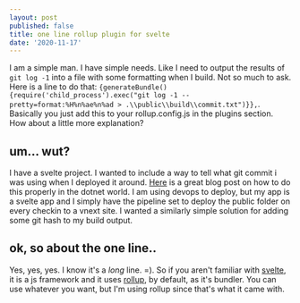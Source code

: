 ```yaml
---
layout: post
published: false
title: one line rollup plugin for svelte
date: '2020-11-17'
---
```

I am a simple man. I have simple needs. Like I need to output the results of `git log -1` into a file with some formatting when I build. Not so much to ask. Here is a line to do that: `{generateBundle(){require('child_process').exec("git log -1 --pretty=format:%H%n%ae%n%ad > .\\public\\build\\commit.txt")}},`. Basically you just add this to your rollup.config.js in the plugins section. How about a little more explanation?

## um... wut?

I have a svelte project. I wanted to include a way to tell what git commit i was using when I deployed it around. [Here](https://www.hanselman.com/blog/adding-a-git-commit-hash-and-azure-devops-build-number-and-build-id-to-an-aspnet-website) is a great blog post on how to do this properly in the dotnet world. I am using devops to deploy, but my app is a svelte app and I simply have the pipeline set to deploy the public folder on every checkin to a vnext site. I wanted a similarly simple solution for adding some git hash to my build output.

## ok, so about the one line..

Yes, yes, yes. I know it's a _long_ line. =). So if you aren't familiar with [svelte](https://svelte.dev/), it is a js framework and it uses [rollup](https://rollupjs.org/), by default, as it's bundler. You can use whatever you want, but I'm using rollup since that's what it came with.